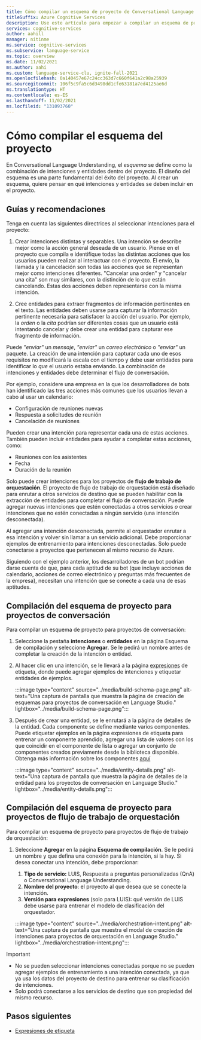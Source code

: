 ```yaml
---
title: Cómo compilar un esquema de proyecto de Conversational Language Understanding
titleSuffix: Azure Cognitive Services
description: Use este artículo para empezar a compilar un esquema de proyecto Conversational Language Understanding
services: cognitive-services
author: aahill
manager: nitinme
ms.service: cognitive-services
ms.subservice: language-service
ms.topic: overview
ms.date: 11/02/2021
ms.author: aahi
ms.custom: language-service-clu, ignite-fall-2021
ms.openlocfilehash: 0a140457e67c24cc363d7c660f641a2c98a25939
ms.sourcegitcommit: 106f5c9fa5c6d3498dd1cfe63181a7ed4125ae6d
ms.translationtype: HT
ms.contentlocale: es-ES
ms.lasthandoff: 11/02/2021
ms.locfileid: "131093760"
---
```

# <a name="how-to-build-your-project-schema"></a>Cómo compilar el esquema del proyecto
 
En Conversational Language Understanding, el *esquema* se define como la combinación de intenciones y entidades dentro del proyecto. El diseño del esquema es una parte fundamental del éxito del proyecto. Al crear un esquema, quiere pensar en qué intenciones y entidades se deben incluir en el proyecto.

## <a name="guidelines-and-recommendations"></a>Guías y recomendaciones

Tenga en cuenta las siguientes directrices al seleccionar intenciones para el proyecto:

  1. Crear intenciones distintas y separables. Una intención se describe mejor como la acción general deseada de un usuario. Piense en el proyecto que compila e identifique todas las distintas acciones que los usuarios pueden realizar al interactuar con el proyecto. El envío, la llamada y la cancelación son todas las acciones que se representan mejor como intenciones diferentes. "Cancelar una orden" y "cancelar una cita" son muy similares, con la distinción de lo *que* están cancelando. Estas dos acciones deben representarse con la misma intención.
  
  2. Cree entidades para extraer fragmentos de información pertinentes en el texto. Las entidades deben usarse para capturar la información pertinente necesaria para satisfacer la acción del usuario. Por ejemplo, la *orden* o la *cita* podrían ser diferentes cosas que un usuario está intentando cancelar y debe crear una entidad para capturar ese fragmento de información.

Puede *"enviar"* un *mensaje*, *"enviar"* un *correo electrónico* o *"enviar"* un paquete. La creación de una intención para capturar cada uno de esos requisitos no modificará la escala con el tiempo y debe usar entidades para identificar lo *que* el usuario estaba enviando. La combinación de intenciones y entidades debe determinar el flujo de conversación. 

Por ejemplo, considere una empresa en la que los desarrolladores de bots han identificado las tres acciones más comunes que los usuarios llevan a cabo al usar un calendario: 

* Configuración de reuniones nuevas 
* Respuesta a solicitudes de reunión 
* Cancelación de reuniones 

Pueden crear una intención para representar cada una de estas acciones. También pueden incluir entidades para ayudar a completar estas acciones, como:

* Reuniones con los asistentes
* Fecha
* Duración de la reunión


Solo puede crear intenciones para los proyectos de **flujo de trabajo de orquestación**. El proyecto de flujo de trabajo de orquestación está diseñado para enrutar a otros servicios de destino que se pueden habilitar con la extracción de entidades para completar el flujo de conversación. Puede agregar nuevas intenciones que estén conectadas a otros servicios _o_ crear intenciones que no estén conectadas a ningún servicio (una intención desconectada). 

Al agregar una intención desconectada, permite al orquestador enrutar a esa intención y volver sin llamar a un servicio adicional. Debe proporcionar ejemplos de entrenamiento para intenciones desconectadas. Solo puede conectarse a proyectos que pertenecen al mismo recurso de Azure. 

Siguiendo con el ejemplo anterior, los desarrolladores de un bot podrían darse cuenta de que, para cada aptitud de su bot (que incluye acciones de calendario, acciones de correo electrónico y preguntas más frecuentes de la empresa), necesitan una intención que se conecte a cada una de esas aptitudes.  

## <a name="build-project-schema-for-conversation-projects"></a>Compilación del esquema de proyecto para proyectos de conversación

Para compilar un esquema de proyecto para proyectos de conversación:

1. Seleccione la pestaña **intenciones** o **entidades** en la página Esquema de compilación y seleccione **Agregar**. Se le pedirá un nombre antes de completar la creación de la intención o entidad. 

2. Al hacer clic en una intención, se le llevará a la página [expresiones](tag-utterances.md) de etiqueta, donde puede agregar ejemplos de intenciones y etiquetar entidades de ejemplos.

    :::image type="content" source="../media/build-schema-page.png" alt-text="Una captura de pantalla que muestra la página de creación de esquemas para proyectos de conversación en Language Studio." lightbox="../media/build-schema-page.png":::
    
3. Después de crear una entidad, se le enrutará a la página de detalles de la entidad. Cada componente se define mediante varios componentes. Puede etiquetar ejemplos en la página expresiones de etiqueta para entrenar un componente aprendido, agregar una lista de valores con los que coincidir en el componente de lista o agregar un conjunto de componentes creados previamente desde la biblioteca disponible. Obtenga más información sobre los componentes [aquí](../concepts/entity-components.md)

    :::image type="content" source="../media/entity-details.png" alt-text="Una captura de pantalla que muestra la página de detalles de la entidad para los proyectos de conversación en Language Studio." lightbox="../media/entity-details.png":::

## <a name="build-project-schema-for-orchestration-workflow-projects"></a>Compilación del esquema de proyecto para proyectos de flujo de trabajo de orquestación

Para compilar un esquema de proyecto para proyectos de flujo de trabajo de orquestación: 

1. Seleccione **Agregar** en la página **Esquema de compilación**. Se le pedirá un nombre y que defina una conexión para la intención, si la hay. Si desea conectar una intención, debe proporcionar:
    1. **Tipo de servicio:** LUIS, Respuesta a preguntas personalizadas (QnA) o Conversational Language Understanding.
    2. **Nombre del proyecto**: el proyecto al que desea que se conecte la intención.
    3. **Versión para expresiones** (solo para LUIS): qué versión de LUIS debe usarse para entrenar el modelo de clasificación del orquestador.

    :::image type="content" source="../media/orchestration-intent.png" alt-text="Una captura de pantalla que muestra el modal de creación de intenciones para proyectos de orquestación en Language Studio." lightbox="../media/orchestration-intent.png":::

> [!IMPORTANT]
> * No se pueden seleccionar intenciones conectadas porque no se pueden agregar ejemplos de entrenamiento a una intención conectada, ya que ya usa los datos del proyecto de destino para entrenar su clasificación de intenciones.
> * Solo podrá conectarse a los servicios de destino que son propiedad del mismo recurso.

## <a name="next-steps"></a>Pasos siguientes
* [Expresiones de etiqueta](tag-utterances.md)
